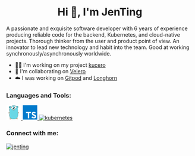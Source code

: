 <h1 align="center">Hi 👋, I'm JenTing</h1>

A passionate and exquisite software developer with 6 years of experience producing reliable code for the backend, Kubernetes, and cloud-native projects. Thorough thinker from the user and product point of view. An innovator to lead new technology and habit into the team. Good at working synchronously/asynchronously worldwide.

- 👨‍💻 I'm working on my project [kucero](https://github.com/SUSE/kucero)
- 👯 I'm collaborating on [Velero](https://github.com/vmware-tanzu/velero)
- ☁️ I was working on [Gitpod](https://github.com/gitpod-io/gitpod) and [Longhorn](https://github.com/longhorn/longhorn)

<h3 align="left">Languages and Tools:</h3>
<p align="left"> <a href="https://go.dev" target="_blank" rel="noreferrer"> <img src="https://raw.githubusercontent.com/devicons/devicon/master/icons/go/go-original.svg" alt="go" width="40" height="40"/> </a> <a href="https://www.typescriptlang.org/" target="_blank" rel="noreferrer"> <img src="https://raw.githubusercontent.com/devicons/devicon/master/icons/typescript/typescript-original.svg" alt="typescript" width="40" height="40"/> </a> <a href="https://kubernetes.io" target="_blank" rel="noreferrer"> <img src="https://www.vectorlogo.zone/logos/kubernetes/kubernetes-icon.svg" alt="kubernetes" width="40" height="40"/> </a> </p>

<h3 align="left">Connect with me:</h3>
<p align="left">
<a href="https://www.linkedin.com/in/jenting" target="blank"><img align="center" src="https://raw.githubusercontent.com/rahuldkjain/github-profile-readme-generator/master/src/images/icons/Social/linked-in-alt.svg" alt="jenting" height="30" width="40" /></a>
</p>
